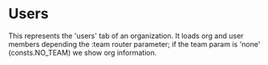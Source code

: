 # Users

This represents the 'users' tab of an organization. It loads org and user
members depending the :team router parameter; if the team param is 'none'
(consts.NO_TEAM) we show org information.
